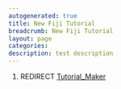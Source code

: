 ```yaml
---
autogenerated: true
title: New Fiji Tutorial
breadcrumb: New Fiji Tutorial
layout: page
categories: 
description: test description
---
```


1.  REDIRECT [Tutorial\_Maker](Tutorial_Maker )
